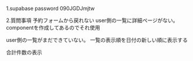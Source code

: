 1.supabase password
  090JGDJmjtw

2.質問事項
予約フォームから戻れない
user側の一覧に詳細ページがない。componentを作成してあるのでそれ使用

user側の一覧がまだできていない。
一覧の表示順を日付の新しい順に表示する

合計件数の表示